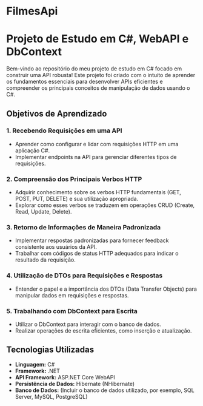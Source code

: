 
# FilmesApi

# Projeto de Estudo em C#, WebAPI e DbContext 

Bem-vindo ao repositório do meu projeto de estudo em C# focado em construir uma API robusta! Este projeto foi criado com o intuito de aprender os fundamentos essenciais para desenvolver APIs eficientes e compreender os principais conceitos de manipulação de dados usando o C#.



## Objetivos de Aprendizado

### 1. Recebendo Requisições em uma API

- Aprender como configurar e lidar com requisições HTTP em uma aplicação C#.
- Implementar endpoints na API para gerenciar diferentes tipos de requisições.

### 2. Compreensão dos Principais Verbos HTTP

- Adquirir conhecimento sobre os verbos HTTP fundamentais (GET, POST, PUT, DELETE) e sua utilização apropriada.
- Explorar como esses verbos se traduzem em operações CRUD (Create, Read, Update, Delete).

### 3. Retorno de Informações de Maneira Padronizada

- Implementar respostas padronizadas para fornecer feedback consistente aos usuários da API.
- Trabalhar com códigos de status HTTP adequados para indicar o resultado da requisição.

### 4. Utilização de DTOs para Requisições e Respostas

- Entender o papel e a importância dos DTOs (Data Transfer Objects) para manipular dados em requisições e respostas.

### 5. Trabalhando com DbContext para Escrita

- Utilizar o DbContext para interagir com o banco de dados.
- Realizar operações de escrita eficientes, como inserção e atualização.


## Tecnologias Utilizadas

- **Linguagem:** C#
- **Framework:** .NET
- **API Framework:** ASP.NET Core WebAPI
- **Persistência de Dados:** Hibernate (NHibernate)
- **Banco de Dados:** (Incluir o banco de dados utilizado, por exemplo, SQL Server, MySQL, PostgreSQL)
